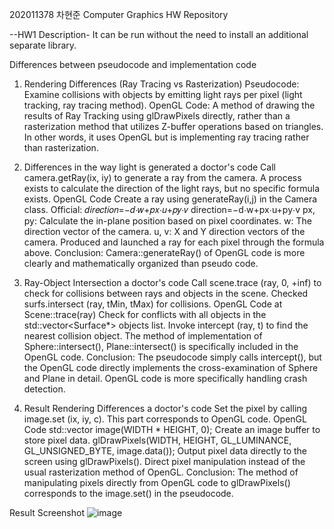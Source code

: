 202011378 차현준
Computer Graphics HW Repository

--HW1 Description-
It can be run without the need to install an additional separate library.

Differences between pseudocode and implementation code

1. Rendering Differences (Ray Tracing vs Rasterization)
Pseudocode: Examine collisions with objects by emitting light rays per pixel (light tracking, ray tracing method).
OpenGL Code: A method of drawing the results of Ray Tracking using glDrawPixels directly, rather than a rasterization method that utilizes Z-buffer operations based on triangles.
In other words, it uses OpenGL but is implementing ray tracing rather than rasterization.

2. Differences in the way light is generated
a doctor's code
Call camera.getRay(ix, iy) to generate a ray from the camera.
A process exists to calculate the direction of the light rays, but no specific formula exists.
OpenGL Code
Create a ray using generateRay(i,j) in the Camera class.
Official:
𝑑𝑖𝑟𝑒𝑐𝑡𝑖𝑜𝑛=−𝑑⋅𝑤+𝑝𝑥⋅𝑢+𝑝𝑦⋅𝑣
direction=−d⋅w+px⋅u+py⋅v
px, py: Calculate the in-plane position based on pixel coordinates.
w: The direction vector of the camera.
u, v: X and Y direction vectors of the camera.
Produced and launched a ray for each pixel through the formula above.
Conclusion: Camera::generateRay() of OpenGL code is more clearly and mathematically organized than pseudo code.

3. Ray-Object Intersection
a doctor's code
Call scene.trace (ray, 0, +inf) to check for collisions between rays and objects in the scene.
Checked surfs.intersect (ray, tMin, tMax) for collisions.
OpenGL Code
at Scene::trace(ray)
Check for conflicts with all objects in the std::vector<Surface*> objects list.
Invoke intercept (ray, t) to find the nearest collision object.
The method of implementation of Sphere::intersect(), Plane::intersect() is specifically included in the OpenGL code.
Conclusion:
The pseudocode simply calls intercept(), but the OpenGL code directly implements the cross-examination of Sphere and Plane in detail.
OpenGL code is more specifically handling crash detection.

4. Result Rendering Differences
a doctor's code
Set the pixel by calling image.set (ix, iy, c).
This part corresponds to OpenGL code.
OpenGL Code
std::vector<unsigned char> image(WIDTH * HEIGHT, 0);
Create an image buffer to store pixel data.
glDrawPixels(WIDTH, HEIGHT, GL_LUMINANCE, GL_UNSIGNED_BYTE, image.data());
Output pixel data directly to the screen using glDrawPixels().
Direct pixel manipulation instead of the usual rasterization method of OpenGL.
Conclusion: The method of manipulating pixels directly from OpenGL code to glDrawPixels() corresponds to the image.set() in the pseudocode.


Result Screenshot
![image](https://github.com/user-attachments/assets/cb66453d-6caf-4675-a21f-459cc763efa5)
